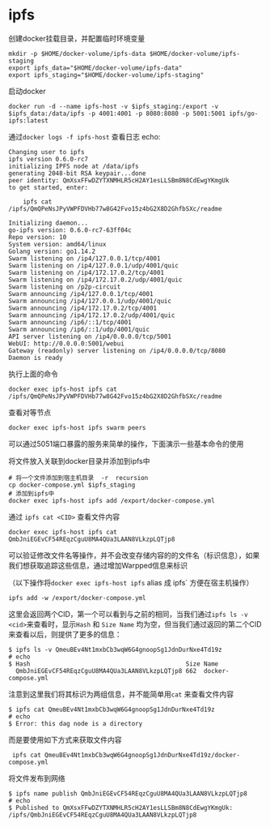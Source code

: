 # ipfs

创建docker挂载目录，并配置临时环境变量

```shell
mkdir -p $HOME/docker-volume/ipfs-data $HOME/docker-volume/ipfs-staging
export ipfs_data="$HOME/docker-volume/ipfs-data"
export ipfs_staging="$HOME/docker-volume/ipfs-staging"
```

启动docker

```shell
docker run -d --name ipfs-host -v $ipfs_staging:/export -v $ipfs_data:/data/ipfs -p 4001:4001 -p 8080:8080 -p 5001:5001 ipfs/go-ipfs:latest
```

通过`docker logs -f ipfs-host` 查看日志 echo:

```shell
Changing user to ipfs
ipfs version 0.6.0-rc7
initializing IPFS node at /data/ipfs
generating 2048-bit RSA keypair...done
peer identity: QmXsxFFwDZYTXNMHLR5cH2AY1esLLSBm8N8CdEwgYKmgUk
to get started, enter:

	ipfs cat /ipfs/QmQPeNsJPyVWPFDVHb77w8G42Fvo15z4bG2X8D2GhfbSXc/readme

Initializing daemon...
go-ipfs version: 0.6.0-rc7-63ff04c
Repo version: 10
System version: amd64/linux
Golang version: go1.14.2
Swarm listening on /ip4/127.0.0.1/tcp/4001
Swarm listening on /ip4/127.0.0.1/udp/4001/quic
Swarm listening on /ip4/172.17.0.2/tcp/4001
Swarm listening on /ip4/172.17.0.2/udp/4001/quic
Swarm listening on /p2p-circuit
Swarm announcing /ip4/127.0.0.1/tcp/4001
Swarm announcing /ip4/127.0.0.1/udp/4001/quic
Swarm announcing /ip4/172.17.0.2/tcp/4001
Swarm announcing /ip4/172.17.0.2/udp/4001/quic
Swarm announcing /ip6/::1/tcp/4001
Swarm announcing /ip6/::1/udp/4001/quic
API server listening on /ip4/0.0.0.0/tcp/5001
WebUI: http://0.0.0.0:5001/webui
Gateway (readonly) server listening on /ip4/0.0.0.0/tcp/8080
Daemon is ready
```

执行上面的命令

```shell
docker exec ipfs-host ipfs cat /ipfs/QmQPeNsJPyVWPFDVHb77w8G42Fvo15z4bG2X8D2GhfbSXc/readme
```

查看对等节点

```shell
docker exec ipfs-host ipfs swarm peers
```

可以通过5051端口暴露的服务来简单的操作，下面演示一些基本命令的使用

将文件放入关联到docker目录并添加到ipfs中

```shell
# 将一个文件添加到宿主机目录  -r  recursion
cp docker-compose.yml $ipfs_staging
# 添加到ipfs中
docker exec ipfs-host ipfs add /export/docker-compose.yml
```

通过 `ipfs cat <CID>` 查看文件内容

```shell
docker exec ipfs-host ipfs cat QmbJniEGEvCF54REqzCguU8MA4QUa3LAAN8VLkzpLQTjp8
```

可以验证修改文件名等操作，并不会改变存储内容的的文件名（标识信息），如果我们想获取追踪这些信息，通过增加Warpped信息来标识

（以下操作将`docker exec ipfs-host ipfs` alias 成 ipfs` 方便在宿主机操作）

```shell
ipfs add -w /export/docker-compose.yml
```

这里会返回两个CID，第一个可以看到与之前的相同，当我们通过`ipfs ls -v <cid>`来查看时，显示`Hash` 和 `Size Name` 均为空，但当我们通过返回的第二个CID来查看以后，则提供了更多的信息：

```shell
$ ipfs ls -v QmeuBEv4Nt1mxbCb3wqW6G4gnoopSg1JdnDurNxe4Td19z
# echo
$ Hash                                           Size Name
  QmbJniEGEvCF54REqzCguU8MA4QUa3LAAN8VLkzpLQTjp8 662  docker-compose.yml
```

注意到这里我们将其标识为两组信息，并不能简单用`cat` 来查看文件内容

```shell
$ ipfs cat QmeuBEv4Nt1mxbCb3wqW6G4gnoopSg1JdnDurNxe4Td19z
# echo
$ Error: this dag node is a directory
```

而是要使用如下方式来获取文件内容

```shell
 ipfs cat QmeuBEv4Nt1mxbCb3wqW6G4gnoopSg1JdnDurNxe4Td19z/docker-compose.yml
```

将文件发布到网络

```shell
$ ipfs name publish QmbJniEGEvCF54REqzCguU8MA4QUa3LAAN8VLkzpLQTjp8
# echo
$ Published to QmXsxFFwDZYTXNMHLR5cH2AY1esLLSBm8N8CdEwgYKmgUk: /ipfs/QmbJniEGEvCF54REqzCguU8MA4QUa3LAAN8VLkzpLQTjp8
```

